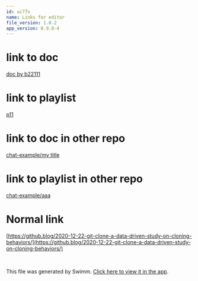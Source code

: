 ```yaml
---
id: uc77v
name: Links for editor
file_version: 1.0.2
app_version: 0.9.8-4
---
```


# link to doc

[doc by b22111](doc-by-b22111.221o0.sw.md)

# link to playlist

[p11](p11.beeaa.pl.sw.md)

# link to doc in other repo

[chat-example/my title](https://swimm-web-app.web.app/repos/Z2l0aHViJTNBJTNBY2hhdC1leGFtcGxlJTNBJTNBZXJhbnMtc3dpbW0=/docs/96def)

# link to playlist in other repo

[chat-example/aaa](https://swimm-web-app.web.app/repos/Z2l0aHViJTNBJTNBY2hhdC1leGFtcGxlJTNBJTNBZXJhbnMtc3dpbW0=/playlists/wqqm8)

# Normal link

[https://github.blog/2020-12-22-git-clone-a-data-driven-study-on-cloning-behaviors/](https://github.blog/2020-12-22-git-clone-a-data-driven-study-on-cloning-behaviors/)




<br/>

This file was generated by Swimm. [Click here to view it in the app](https://swimm-web-app.web.app/repos/Z2l0aHViJTNBJTNBdDElM0ElM0FlcmFuLXN3aW1t/docs/uc77v).